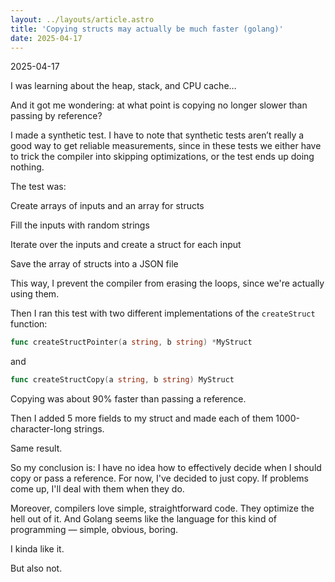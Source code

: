 ```yaml
---
layout: ../layouts/article.astro
title: 'Copying structs may actually be much faster (golang)'
date: 2025-04-17
---
```


2025-04-17

I was learning about the heap, stack, and CPU cache…

And it got me wondering: at what point is copying no longer slower than passing by reference?

I made a synthetic test. I have to note that synthetic tests aren’t really a good way to get reliable measurements, since in these tests we either have to trick the compiler into skipping optimizations, or the test ends up doing nothing.

The test was:

Create arrays of inputs and an array for structs

Fill the inputs with random strings

Iterate over the inputs and create a struct for each input

Save the array of structs into a JSON file

This way, I prevent the compiler from erasing the loops, since we're actually using them.

Then I ran this test with two different implementations of the `createStruct` function:

```go
func createStructPointer(a string, b string) *MyStruct
```

and

```go
func createStructCopy(a string, b string) MyStruct
```

Copying was about 90% faster than passing a reference.

Then I added 5 more fields to my struct and made each of them 1000-character-long strings.

Same result.

So my conclusion is: I have no idea how to effectively decide when I should copy or pass a reference. For now, I've decided to just copy. If problems come up, I'll deal with them when they do.

Moreover, compilers love simple, straightforward code. They optimize the hell out of it.
And Golang seems like the language for this kind of programming — simple, obvious, boring.  

I kinda like it.  

But also not.
